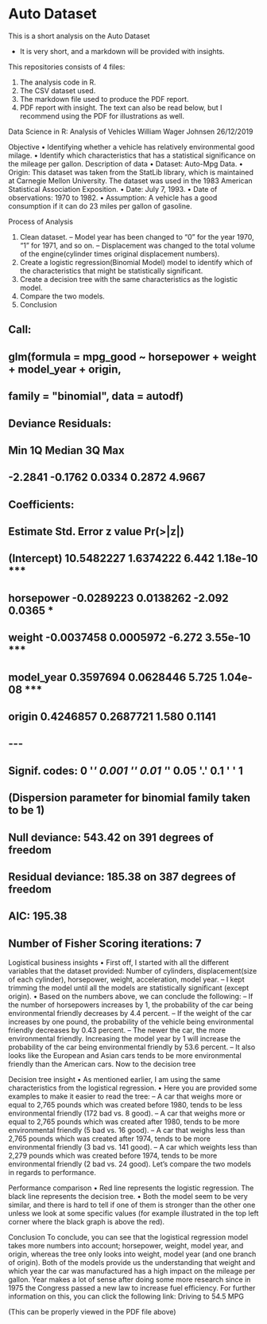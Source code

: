 # Auto Dataset
This is a short analysis on the Auto Dataset 
- It is very short, and a markdown will be provided with insights. 

This repositories consists of 4 files:
1. The analysis code in R.
2. The CSV dataset used.
3. The markdown file used to produce the PDF report.
4. PDF report with insight. The text can also be read below, but I recommend using the PDF for illustrations as well.

Data Science in R: Analysis of Vehicles
William Wager Johnsen
26/12/2019

Objective
•	Identifying whether a vehicle has relatively environmental good milage.
•	Identify which characteristics that has a statistical significance on the mileage per gallon.
Description of data
•	Dataset: Auto-Mpg Data.
•	Origin: This dataset was taken from the StatLib library, which is maintained at Carnegie Mellon University. The dataset was used in the 1983 American Statistical Association Exposition.
•	Date: July 7, 1993.
•	Date of observations: 1970 to 1982.
•	Assumption: A vehicle has a good consumption if it can do 23 miles per gallon of gasoline.

Process of Analysis
1.	Clean dataset.
–	Model year has been changed to “0” for the year 1970, “1” for 1971, and so on.
–	Displacement was changed to the total volume of the engine(cylinder times original displacement numbers).
2.	Create a logistic regression(Binomial Model) model to identify which of the characteristics that might be statistically significant.
3.	Create a decision tree with the same characteristics as the logistic model.
4.	Compare the two models.
5.	Conclusion


## Call:
## glm(formula = mpg_good ~ horsepower + weight + model_year + origin, 
##     family = "binomial", data = autodf)
## 
## Deviance Residuals: 
##     Min       1Q   Median       3Q      Max  
## -2.2841  -0.1762   0.0334   0.2872   4.9667  
## 
## Coefficients:
##               Estimate Std. Error z value Pr(>|z|)    
## (Intercept) 10.5482227  1.6374222   6.442 1.18e-10 ***
## horsepower  -0.0289223  0.0138262  -2.092   0.0365 *  
## weight      -0.0037458  0.0005972  -6.272 3.55e-10 ***
## model_year   0.3597694  0.0628446   5.725 1.04e-08 ***
## origin       0.4246857  0.2687721   1.580   0.1141    
## ---
## Signif. codes:  0 '***' 0.001 '**' 0.01 '*' 0.05 '.' 0.1 ' ' 1
## 
## (Dispersion parameter for binomial family taken to be 1)
## 
##     Null deviance: 543.42  on 391  degrees of freedom
## Residual deviance: 185.38  on 387  degrees of freedom
## AIC: 195.38
## 
## Number of Fisher Scoring iterations: 7

Logistical business insights
•	First off, I started with all the different variables that the dataset provided: Number of cylinders, displacement(size of each cylinder), horsepower, weight, acceleration, model year.
–	I kept trimming the model until all the models are statistically significant (except origin).
•	Based on the numbers above, we can conclude the following:
–	If the number of horsepowers increases by 1, the probability of the car being environmental friendly decreases by 4.4 percent.
–	If the weight of the car increases by one pound, the probability of the vehicle being environmental friendly decreases by 0.43 percent.
–	The newer the car, the more environmental friendly. Increasing the model year by 1 will increase the probability of the car being environmental friendly by 53.6 percent.
–	It also looks like the European and Asian cars tends to be more environmental friendly than the American cars.
Now to the decision tree
 

Decision tree insight
•	As mentioned earlier, I am using the same characteristics from the logistical regression.
•	Here you are provided some examples to make it easier to read the tree:
–	A car that weighs more or equal to 2,765 pounds which was created before 1980, tends to be less environmental friendly (172 bad vs. 8 good).
–	A car that weighs more or equal to 2,765 pounds which was created after 1980, tends to be more environmental friendly (5 bad vs. 16 good).
–	A car that weighs less than 2,765 pounds which was created after 1974, tends to be more environmental friendly (3 bad vs. 141 good).
–	A car which weights less than 2,279 pounds which was created before 1974, tends to be more environmental friendly (2 bad vs. 24 good).
Let’s compare the two models in regards to performance.
 

Performance comparison
•	Red line represents the logistic regression. The black line represents the decision tree.
•	Both the model seem to be very similar, and there is hard to tell if one of them is stronger than the other one unless we look at some specific values (for example illustrated in the top left corner where the black graph is above the red).

Conclusion
To conclude, you can see that the logistical regression model takes more numbers into account; horsepower, weight, model year, and origin, whereas the tree only looks into weight, model year (and one branch of origin). Both of the models provide us the understanding that weight and which year the car was manufactured has a high impact on the mileage per gallon. Year makes a lot of sense after doing some more research since in 1975 the Congress passed a new law to increase fuel efficiency. For further information on this, you can click the following link: Driving to 54.5 MPG

(This can be properly viewed in the PDF file above)
